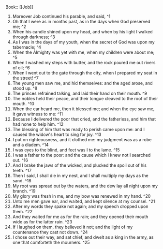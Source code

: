  Book:: [[Job]]
 1. Moreover Job continued his parable, and said, ^1
 2. Oh that I were as in months past, as in the days when God preserved me; ^2
 3. When his candle shined upon my head, and when by his light I walked through darkness; ^3
 4. As I was in the days of my youth, when the secret of God was upon my tabernacle; ^4
 5. When the Almighty was yet with me, when my children were about me; ^5
 6. When I washed my steps with butter, and the rock poured me out rivers of oil; ^6
 7. When I went out to the gate through the city, when I prepared my seat in the street! ^7
 8. The young men saw me, and hid themselves: and the aged arose, and stood up. ^8
 9. The princes refrained talking, and laid their hand on their mouth. ^9
 10. The nobles held their peace, and their tongue cleaved to the roof of their mouth. ^10
 11. When the ear heard me, then it blessed me; and when the eye saw me, it gave witness to me: ^11
 12. Because I delivered the poor that cried, and the fatherless, and him that had none to help him. ^12
 13. The blessing of him that was ready to perish came upon me: and I caused the widow's heart to sing for joy. ^13
 14. I put on righteousness, and it clothed me: my judgment was as a robe and a diadem. ^14
 15. I was eyes to the blind, and feet was I to the lame. ^15
 16. I was a father to the poor: and the cause which I knew not I searched out. ^16
 17. And I brake the jaws of the wicked, and plucked the spoil out of his teeth. ^17
 18. Then I said, I shall die in my nest, and I shall multiply my days as the sand. ^18
 19. My root was spread out by the waters, and the dew lay all night upon my branch. ^19
 20. My glory was fresh in me, and my bow was renewed in my hand. ^20
 21. Unto me men gave ear, and waited, and kept silence at my counsel. ^21
 22. After my words they spake not again; and my speech dropped upon them. ^22
 23. And they waited for me as for the rain; and they opened their mouth wide as for the latter rain. ^23
 24. If I laughed on them, they believed it not; and the light of my countenance they cast not down. ^24
 25. I chose out their way, and sat chief, and dwelt as a king in the army, as one that comforteth the mourners. ^25
